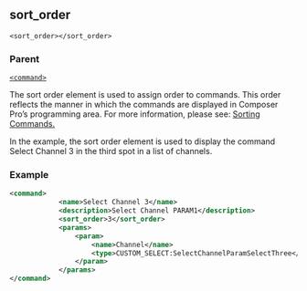 ## sort\_order

`<sort_order></sort_order>`


### Parent

[`<command>`][1]


The sort order element is used to assign order to commands. This order reflects the manner in which the commands are displayed in Composer Pro’s programming area. For more information, please see: [Sorting Commands.][2]

In the example, the sort order element is used to display the command Select Channel 3 in the third spot in a list of channels. 


### Example


```xml
<command>
			<name>Select Channel 3</name>
			<description>Select Channel PARAM1</description>
			<sort_order>3</sort_order>
			<params>
				<param>
					<name>Channel</name>
					<type>CUSTOM_SELECT:SelectChannelParamSelectThree</type>
				</param>
			</params>
</command>
```





[1]:	https://verbose-telegram-5004f902.pages.github.io/#actions-xml-action
[2]:	https://snap-one.github.io/docs-driverworks-fundamentals/#commands-sorting-commands-in-composerpro